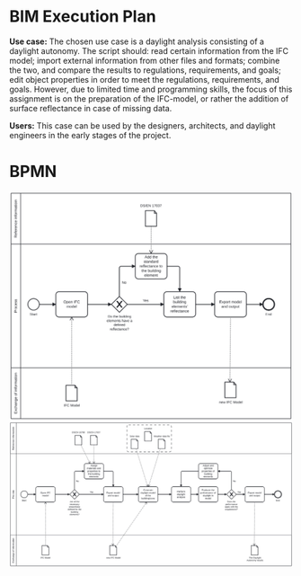 # BIM Execution Plan

**Use case:** The chosen use case is a daylight analysis consisting of a daylight autonomy. The script should: read certain information from the IFC model; import external information from other files and formats; combine the two, and compare the results to regulations, requirements, and goals; edit object properties in order to meet the regulations, requirements, and goals. However, due to limited time and programming skills, the focus of this assignment is on the preparation of the IFC-model, or rather the addition of surface reflectance in case of missing data.  


**Users:** This case can be used by the designers, architects, and daylight engineers in the early stages of the project.  





# BPMN
<img src="./images/BPMN_1.svg">
<img src="./images/BPMN_2.svg">

